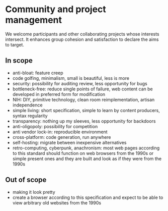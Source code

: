 # Community and project management

We welcome participants and other collaborating projects whose interests intersect. It enhances group cohesion and satisfaction to declare the aims to target.

## In scope

* anti-bloat: feature creep
* code golfing, minimalism, small is beautiful, less is more
* security: possibility for auditing review, less opportunity for bugs
* bottleneck-free: reduce single points of failure, web content can be developed in preferred form for modification
* NIH: DIY, primitive technology, clean room reimplementation, artisan independence
* simple living: short specification, simple to learn by content producers, syntax regularity
* transparency: nothing up my sleeves, less opportunity for backdoors
* anti-oligopoly: possibility for competition
* anti vendor lock-in: reproducible environment
* cross-platform: code generation, run anywhere
* self-hosting: migrate between inexpensive alternatives
* retro-computing, cyberpunk, anachronism: most web pages according to this standard should function on web browsers from the 1990s or simple present ones and they are built and look as if they were from the 1990s

## Out of scope

* making it look pretty
* create a browser according to this specification and expect to be able to view arbitrary old websites from the 1990s
